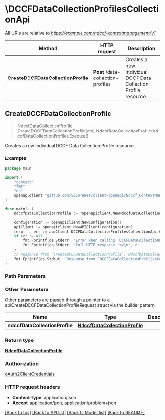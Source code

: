 # \DCCFDataCollectionProfilesCollectionApi

All URIs are relative to *https://example.com/ndccf-contextmanagement/v1*

Method | HTTP request | Description
------------- | ------------- | -------------
[**CreateDCCFDataCollectionProfile**](DCCFDataCollectionProfilesCollectionApi.md#CreateDCCFDataCollectionProfile) | **Post** /data-collection-profiles | Creates a new Individual DCCF Data Collection Profile resource.



## CreateDCCFDataCollectionProfile

> NdccfDataCollectionProfile CreateDCCFDataCollectionProfile(ctx).NdccfDataCollectionProfile(ndccfDataCollectionProfile).Execute()

Creates a new Individual DCCF Data Collection Profile resource.

### Example

```go
package main

import (
    "context"
    "fmt"
    "os"
    openapiclient "github.com/5GCoreNet/client-openapi/Ndccf_ContextManagement"
)

func main() {
    ndccfDataCollectionProfile := *openapiclient.NewNdccfDataCollectionProfile() // NdccfDataCollectionProfile | 

    configuration := openapiclient.NewConfiguration()
    apiClient := openapiclient.NewAPIClient(configuration)
    resp, r, err := apiClient.DCCFDataCollectionProfilesCollectionApi.CreateDCCFDataCollectionProfile(context.Background()).NdccfDataCollectionProfile(ndccfDataCollectionProfile).Execute()
    if err != nil {
        fmt.Fprintf(os.Stderr, "Error when calling `DCCFDataCollectionProfilesCollectionApi.CreateDCCFDataCollectionProfile``: %v\n", err)
        fmt.Fprintf(os.Stderr, "Full HTTP response: %v\n", r)
    }
    // response from `CreateDCCFDataCollectionProfile`: NdccfDataCollectionProfile
    fmt.Fprintf(os.Stdout, "Response from `DCCFDataCollectionProfilesCollectionApi.CreateDCCFDataCollectionProfile`: %v\n", resp)
}
```

### Path Parameters



### Other Parameters

Other parameters are passed through a pointer to a apiCreateDCCFDataCollectionProfileRequest struct via the builder pattern


Name | Type | Description  | Notes
------------- | ------------- | ------------- | -------------
 **ndccfDataCollectionProfile** | [**NdccfDataCollectionProfile**](NdccfDataCollectionProfile.md) |  | 

### Return type

[**NdccfDataCollectionProfile**](NdccfDataCollectionProfile.md)

### Authorization

[oAuth2ClientCredentials](../README.md#oAuth2ClientCredentials)

### HTTP request headers

- **Content-Type**: application/json
- **Accept**: application/json, application/problem+json

[[Back to top]](#) [[Back to API list]](../README.md#documentation-for-api-endpoints)
[[Back to Model list]](../README.md#documentation-for-models)
[[Back to README]](../README.md)

